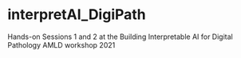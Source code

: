 # interpretAI_DigiPath
Hands-on Sessions 1 and 2 at the Building Interpretable AI for Digital Pathology AMLD workshop 2021
